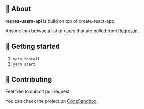 ## 🔸 About

**reqres-users-api** is build on top of create-react-app.

Anyone can browse a list of users that are pulled from [Reqres.in](https://reqres.in/).

## 🔸 Getting started

1. `yarn install`
2. `yarn start`

## 🔸 Contributing

Feel free to submit pull request.

You can check the project on [CodeSandbox](https://codesandbox.io/s/github/AleksaButterfly/reqres-users-api).
